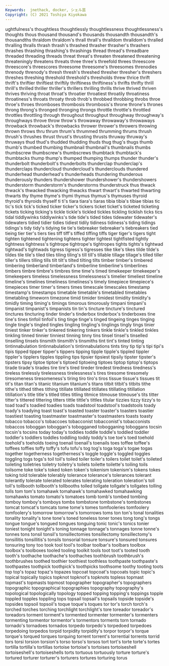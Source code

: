```yaml
---
Keywords:  jnethack, docker, シェル芸
Copyright: (C) 2021 Toshiya Kiyokawa
---
```

ughtfulness's thoughtless thoughtlessly thoughtlessness thoughtlessness's thoughts thous thousand thousand's thousands
thousandth thousandth's thousandths thraldom thraldom's thrall thrall's thralldom thralldom's thralled
thralling thralls thrash thrash's thrashed thrasher thrasher's thrashers thrashes thrashing
thrashing's thrashings thread thread's threadbare threaded threading threads threat threat's
threaten threatened threatening threateningly threatens threats three three's threefold threes
threescore threescore's threescores threesome threesome's threesomes threnodies threnody threnody's thresh
thresh's threshed thresher thresher's threshers threshes threshing threshold threshold's thresholds
threw thrice thrift thrift's thriftier thriftiest thriftily thriftiness thriftiness's thrifts
thrifty thrill thrill's thrilled thriller thriller's thrillers thrilling thrills thrive
thrived thriven thrives thriving throat throat's throatier throatiest throatily throatiness
throatiness's throats throaty throb throb's throbbed throbbing throbs throe throe's
throes thromboses thrombosis thrombosis's throne throne's thrones throng throng's thronged
thronging throngs throttle throttle's throttled throttles throttling through throughout throughput
throughway throughway's throughways throve throw throw's throwaway throwaway's throwaways throwback
throwback's throwbacks thrower thrower's throwers throwing thrown throws thru thrum
thrum's thrummed thrumming thrums thrush thrush's thrushes thrust thrust's thrusting
thrusts thruway thruway's thruways thud thud's thudded thudding thuds thug
thug's thugs thumb thumb's thumbed thumbing thumbnail thumbnail's thumbnails thumbs
thumbscrew thumbscrew's thumbscrews thumbtack thumbtack's thumbtacks thump thump's thumped thumping
thumps thunder thunder's thunderbolt thunderbolt's thunderbolts thunderclap thunderclap's thunderclaps thundercloud
thundercloud's thunderclouds thundered thunderhead thunderhead's thunderheads thundering thunderous thunderously thunders
thundershower thundershower's thundershowers thunderstorm thunderstorm's thunderstorms thunderstruck thus thwack thwack's
thwacked thwacking thwacks thwart thwart's thwarted thwarting thwarts thy thyme
thyme's thymi thymus thymus's thymuses thyroid thyroid's thyroids thyself ti
ti's tiara tiara's tiaras tibia tibia's tibiae tibias tic tic's
tick tick's ticked ticker ticker's tickers ticket ticket's ticketed ticketing
tickets ticking ticking's tickle tickle's tickled tickles tickling ticklish ticks
tics tidal tiddlywinks tiddlywinks's tide tide's tided tides tidewater tidewater's
tidewaters tidied tidier tidies tidiest tidily tidiness tidiness's tiding tidings
tidings's tidy tidy's tidying tie tie's tiebreaker tiebreaker's tiebreakers tied
tieing tier tier's tiers ties tiff tiff's tiffed tiffing tiffs
tiger tiger's tigers tight tighten tightened tightening tightens tighter tightest
tightfisted tightly tightness tightness's tightrope tightrope's tightropes tights tights's tightwad
tightwad's tightwads tigress tigress's tigresses tike tike's tikes tilde tilde's
tildes tile tile's tiled tiles tiling tiling's till till's tillable
tillage tillage's tilled tiller tiller's tillers tilling tills tilt tilt's
tilted tilting tilts timber timber's timbered timbering timberland timberland's timberline
timberline's timberlines timbers timbre timbre's timbres time time's timed timekeeper
timekeeper's timekeepers timeless timelessness timelessness's timelier timeliest timeline timeline's timelines
timeliness timeliness's timely timepiece timepiece's timepieces timer timer's timers times
timescale timescales timestamp timestamp's timestamps timetable timetable's timetabled timetables timetabling
timeworn timezone timid timider timidest timidity timidity's timidly timing timing's
timings timorous timorously timpani timpani's timpanist timpanist's timpanists tin tin's
tincture tincture's tinctured tinctures tincturing tinder tinder's tinderbox tinderbox's tinderboxes
tine tine's tines tinfoil tinfoil's ting tinge tinge's tinged tingeing
tinges tinging tingle tingle's tingled tingles tingling tingling's tinglings tingly
tings tinier tiniest tinker tinker's tinkered tinkering tinkers tinkle tinkle's
tinkled tinkles tinkling tinned tinnier tinniest tinning tinny tins tinsel
tinsel's tinselled tinselling tinsels tinsmith tinsmith's tinsmiths tint tint's tinted
tinting tintinnabulation tintinnabulation's tintinnabulations tints tiny tip tip's tipi tipi's
tipis tipped tipper tipper's tippers tipping tipple tipple's tippled tippler
tippler's tipplers tipples tippling tips tipsier tipsiest tipsily tipster tipster's
tipsters tipsy tiptoe tiptoe's tiptoed tiptoeing tiptoes tiptop tiptop's tiptops
tirade tirade's tirades tire tire's tired tireder tiredest tiredness tiredness's
tireless tirelessly tirelessness tirelessness's tires tiresome tiresomely tiresomeness tiresomeness's tiring
tiro tiro's tiros tissue tissue's tissues tit tit's titan titan's
titanic titanium titanium's titans titbit titbit's titbits tithe tithe's tithed
tithes tithing titillate titillated titillates titillating titillation titillation's title title's
titled titles titling titmice titmouse titmouse's tits titter titter's tittered
tittering titters tittle tittle's tittles titular tizzies tizzy tizzy's to
toad toad's toadied toadies toads toadstool toadstool's toadstools toady toady's
toadying toast toast's toasted toaster toaster's toasters toastier toastiest toasting
toastmaster toastmaster's toastmasters toasts toasty tobacco tobacco's tobaccoes tobacconist tobacconist's
tobacconists tobaccos toboggan toboggan's tobogganed tobogganing toboggans tocsin tocsin's tocsins
today today's toddies toddle toddle's toddled toddler toddler's toddlers toddles
toddling toddy toddy's toe toe's toed toehold toehold's toeholds toeing
toenail toenail's toenails toes toffee toffee's toffees toffies toffy toffy's
tofu tofu's tog tog's toga toga's togae togas together togetherness
togetherness's toggle toggle's toggled toggles toggling togs togs's toil toil's
toiled toiler toiler's toilers toilet toilet's toileted toileting toiletries toiletry
toiletry's toilets toilette toilette's toiling toils toilsome toke toke's toked
token token's tokenism tokenism's tokens tokes toking told tolerable tolerably
tolerance tolerance's tolerances tolerant tolerantly tolerate tolerated tolerates tolerating toleration
toleration's toll toll's tollbooth tollbooth's tollbooths tolled tollgate tollgate's tollgates
tolling tolls tom tom's tomahawk tomahawk's tomahawked tomahawking tomahawks tomato
tomato's tomatoes tomb tomb's tombed tombing tomboy tomboy's tomboys tombs
tombstone tombstone's tombstones tomcat tomcat's tomcats tome tome's tomes tomfooleries
tomfoolery tomfoolery's tomorrow tomorrow's tomorrows toms ton ton's tonal tonalities
tonality tonality's tone tone's toned toneless toner tones tong tong's
tongs tongue tongue's tongued tongues tonguing tonic tonic's tonics tonier
toniest tonight tonight's toning tonnage tonnage's tonnages tonne tonne's tonnes
tons tonsil tonsil's tonsillectomies tonsillectomy tonsillectomy's tonsillitis tonsillitis's tonsils tonsorial
tonsure tonsure's tonsured tonsures tonsuring tony too took tool tool's
toolbar toolbar's toolbars toolbox toolbox's toolboxes tooled tooling toolkit tools
toot toot's tooted tooth tooth's toothache toothache's toothaches toothbrush toothbrush's
toothbrushes toothed toothier toothiest toothless toothpaste toothpaste's toothpastes toothpick toothpick's
toothpicks toothsome toothy tooting toots top top's topaz topaz's topazes
topcoat topcoat's topcoats topic topic's topical topically topics topknot topknot's
topknots topless topmast topmast's topmasts topmost topographer topographer's topographers topographic
topographical topographies topography topography's topological topologically topology topped topping topping's
toppings topple toppled topples toppling tops topsail topsail's topsails topside
topside's topsides topsoil topsoil's toque toque's toques tor tor's torch
torch's torched torches torching torchlight torchlight's tore toreador toreador's toreadors
torment torment's tormented tormenter tormenter's tormenters tormenting tormentor tormentor's tormentors
torments torn tornado tornado's tornadoes tornados torpedo torpedo's torpedoed torpedoes
torpedoing torpedos torpid torpidity torpidity's torpor torpor's torque torque's torqued
torques torquing torrent torrent's torrential torrents torrid tors torsi torsion
torsion's torso torso's torsos tort tort's torte torte's tortes tortilla
tortilla's tortillas tortoise tortoise's tortoises tortoiseshell tortoiseshell's tortoiseshells torts tortuous
tortuously torture torture's tortured torturer torturer's torturers tortures torturing torus
